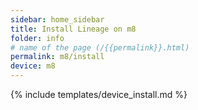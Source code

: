 ```yaml
---
sidebar: home_sidebar
title: Install Lineage on m8
folder: info
# name of the page (/{{permalink}}.html)
permalink: m8/install
device: m8
---
```

{% include templates/device_install.md %}
